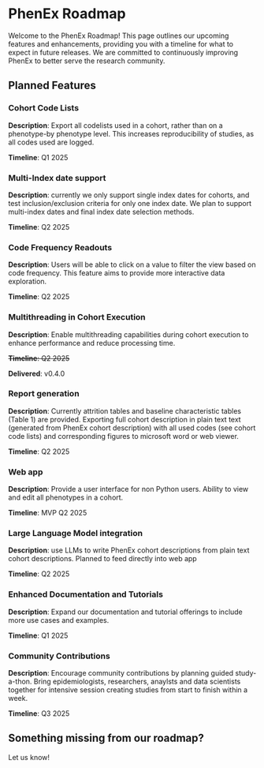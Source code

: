 # PhenEx Roadmap

Welcome to the PhenEx Roadmap! This page outlines our upcoming features and enhancements, providing you with a timeline for what to expect in future releases. We are committed to continuously improving PhenEx to better serve the research community.

## Planned Features

### Cohort Code Lists

**Description**: Export all codelists used in a cohort, rather than on a phenotype-by phenotype level. This increases reproducibility of studies, as all codes used are logged.

**Timeline**: Q1 2025

### Multi-Index date support

**Description**: currently we only support single index dates for cohorts, and test inclusion/exclusion criteria for only one index date. We plan to support multi-index dates and final index date selection methods.

**Timeline**: Q2 2025

### Code Frequency Readouts

**Description**: Users will be able to click on a value to filter the view based on code frequency. This feature aims to provide more interactive data exploration.

**Timeline**: Q2 2025

### Multithreading in Cohort Execution

**Description**: Enable multithreading capabilities during cohort execution to enhance performance and reduce processing time.

~~**Timeline**: Q2 2025~~

**Delivered**: v0.4.0

### Report generation

**Description**: Currently attrition tables and baseline characteristic tables (Table 1) are provided. Exporting full cohort description in plain text text (generated from PhenEx cohort description) with all used codes (see cohort code lists) and corresponding figures to microsoft word or web viewer.

**Timeline**: Q2 2025

### Web app

**Description**: Provide a user interface for non Python users. Ability to view and edit all phenotypes in a cohort.

**Timeline**: MVP Q2 2025

### Large Language Model integration

**Description**: use LLMs to write PhenEx cohort descriptions from plain text cohort descriptions. Planned to feed directly into web app

**Timeline**: Q2 2025

### Enhanced Documentation and Tutorials

**Description**: Expand our documentation and tutorial offerings to include more use cases and examples.

**Timeline**: Q1 2025

### Community Contributions

**Description**: Encourage community contributions by planning guided study-a-thon. Bring epidemiologists, researchers, anaylsts and data scientists together for intensive session creating studies from start to finish within a week.

**Timeline**: Q3 2025

## Something missing from our roadmap?

Let us know!
